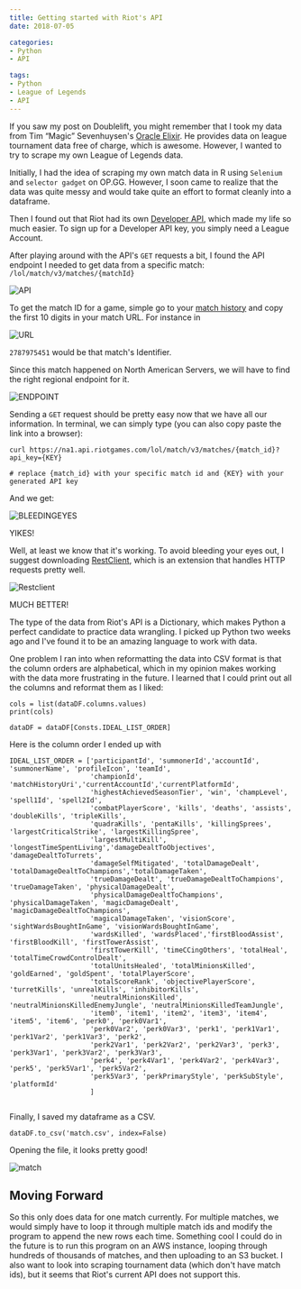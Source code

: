 ```yaml
---
title: Getting started with Riot's API
date: 2018-07-05

categories:
- Python
- API

tags:
- Python
- League of Legends
- API
---
```

If you saw my post on Doublelift, you might remember that I took my data from Tim “Magic” Sevenhuysen's [Oracle Elixir](https://oracleselixir.com/match-data/). He provides data on league tournament data free of charge, which is awesome. However, I wanted to try to scrape my own League of Legends data.

Initially, I had the idea of scraping my own match data in R using `Selenium` and `selector gadget` on OP.GG. However, I soon came to realize that the data was quite messy and would take quite an effort to format cleanly into a dataframe.  

Then I found out that Riot had its own [Developer API](https://developer.riotgames.com/), which made my life so much easier. To sign up for a Developer API key, you simply need a League Account.

After playing around with the API's `GET` requests a bit, I found the API endpoint I needed to get data from a specific match: `/lol/match/v3/matches/{matchId}`

![API](/img/API_001.jpg)

To get the match ID for a game, simple go to your [match history](https://matchhistory.euw.leagueoflegends.com/en/#match-history/NA1/202611910) and copy the first 10 digits in your match URL. For instance in

![URL](/img/URL.jpg)

`2787975451` would be that match's Identifier.

Since this match happened on North American Servers, we will have to find the right regional endpoint for it.

![ENDPOINT](/img/endpoints.jpg)

Sending a `GET` request should be pretty easy now that we have all our information. In terminal, we can simply type (you can also copy paste the link into a browser):

```{python}
curl https://na1.api.riotgames.com/lol/match/v3/matches/{match_id}?api_key={KEY}

# replace {match_id} with your specific match id and {KEY} with your generated API key
```

And we get:

![BLEEDINGEYES](/img/bleedingeyes.jpg)

YIKES!

Well, at least we know that it's working. To avoid bleeding your eyes out, I suggest downloading [RestClient](https://chrome.google.com/webstore/detail/advanced-rest-client/hgmloofddffdnphfgcellkdfbfbjeloo), which is an extension that handles HTTP requests pretty well.

![Restclient](/img/Restclient.png)

MUCH BETTER! 

The type of the data from Riot's API is a Dictionary, which makes Python a perfect candidate to practice data wrangling. I picked up Python two weeks ago and I've found it to be an amazing language to work with data.

One problem I ran into when reformatting the data into CSV format is that the column orders are alphabetical, which in my opinion makes working with the data more frustrating in the future. I learned that I could print out all the columns and reformat them as I liked:

```{python}
cols = list(dataDF.columns.values)
print(cols)

dataDF = dataDF[Consts.IDEAL_LIST_ORDER]
```
Here is the column order I ended up with

```
IDEAL_LIST_ORDER = ['participantId', 'summonerId','accountId', 'summonerName', 'profileIcon', 'teamId',
                    'championId', 'matchHistoryUri','currentAccountId','currentPlatformId',
                    'highestAchievedSeasonTier', 'win', 'champLevel', 'spell1Id', 'spell2Id',
                    'combatPlayerScore', 'kills', 'deaths', 'assists', 'doubleKills', 'tripleKills',
                    'quadraKills', 'pentaKills', 'killingSprees', 'largestCriticalStrike', 'largestKillingSpree',
                    'largestMultiKill', 'longestTimeSpentLiving','damageDealtToObjectives', 'damageDealtToTurrets',
                    'damageSelfMitigated', 'totalDamageDealt', 'totalDamageDealtToChampions','totalDamageTaken',
                    'trueDamageDealt', 'trueDamageDealtToChampions', 'trueDamageTaken', 'physicalDamageDealt',
                    'physicalDamageDealtToChampions', 'physicalDamageTaken', 'magicDamageDealt', 'magicDamageDealtToChampions',
                    'magicalDamageTaken', 'visionScore', 'sightWardsBoughtInGame', 'visionWardsBoughtInGame',
                    'wardsKilled', 'wardsPlaced','firstBloodAssist', 'firstBloodKill', 'firstTowerAssist',
                    'firstTowerKill', 'timeCCingOthers', 'totalHeal', 'totalTimeCrowdControlDealt',
                    'totalUnitsHealed', 'totalMinionsKilled', 'goldEarned', 'goldSpent', 'totalPlayerScore',
                    'totalScoreRank', 'objectivePlayerScore', 'turretKills', 'unrealKills', 'inhibitorKills',
                    'neutralMinionsKilled', 'neutralMinionsKilledEnemyJungle', 'neutralMinionsKilledTeamJungle',
                    'item0', 'item1', 'item2', 'item3', 'item4', 'item5', 'item6', 'perk0', 'perk0Var1',
                    'perk0Var2', 'perk0Var3', 'perk1', 'perk1Var1', 'perk1Var2', 'perk1Var3', 'perk2',
                    'perk2Var1', 'perk2Var2', 'perk2Var3', 'perk3', 'perk3Var1', 'perk3Var2', 'perk3Var3',
                    'perk4', 'perk4Var1', 'perk4Var2', 'perk4Var3', 'perk5', 'perk5Var1', 'perk5Var2',
                    'perk5Var3', 'perkPrimaryStyle', 'perkSubStyle',  'platformId'
                    ]


```

Finally, I saved my dataframe as a CSV.

```{python}
dataDF.to_csv('match.csv', index=False)
```

Opening the file, it looks pretty good!

![match](/img/match.jpg)


## Moving Forward

So this only does data for one match currently. For multiple matches, we would simply have to loop it through multiple match ids and modify the program to append the new rows each time. Something cool I could do in the future is to run this program on an AWS instance, looping through hundreds of thousands of matches, and then uploading to an S3 bucket. I also want to look into scraping tournament data (which don't have match ids), but it seems that Riot's current API does not support this.


